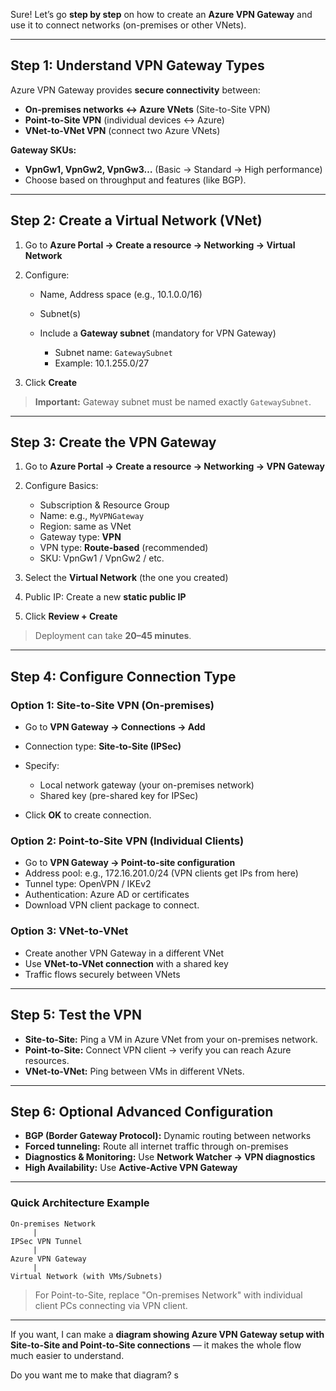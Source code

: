 Sure! Let’s go **step by step** on how to create an **Azure VPN Gateway** and use it to connect networks (on-premises or other VNets).

---

## **Step 1: Understand VPN Gateway Types**

Azure VPN Gateway provides **secure connectivity** between:

* **On-premises networks ↔ Azure VNets** (Site-to-Site VPN)
* **Point-to-Site VPN** (individual devices ↔ Azure)
* **VNet-to-VNet VPN** (connect two Azure VNets)

**Gateway SKUs:**

* **VpnGw1, VpnGw2, VpnGw3…** (Basic → Standard → High performance)
* Choose based on throughput and features (like BGP).

---

## **Step 2: Create a Virtual Network (VNet)**

1. Go to **Azure Portal → Create a resource → Networking → Virtual Network**
2. Configure:

   * Name, Address space (e.g., 10.1.0.0/16)
   * Subnet(s)
   * Include a **Gateway subnet** (mandatory for VPN Gateway)

     * Subnet name: `GatewaySubnet`
     * Example: 10.1.255.0/27
3. Click **Create**

> **Important:** Gateway subnet must be named exactly `GatewaySubnet`.

---

## **Step 3: Create the VPN Gateway**

1. Go to **Azure Portal → Create a resource → Networking → VPN Gateway**
2. Configure Basics:

   * Subscription & Resource Group
   * Name: e.g., `MyVPNGateway`
   * Region: same as VNet
   * Gateway type: **VPN**
   * VPN type: **Route-based** (recommended)
   * SKU: VpnGw1 / VpnGw2 / etc.
3. Select the **Virtual Network** (the one you created)
4. Public IP: Create a new **static public IP**
5. Click **Review + Create**

> Deployment can take **20–45 minutes**.

---

## **Step 4: Configure Connection Type**

### **Option 1: Site-to-Site VPN (On-premises)**

* Go to **VPN Gateway → Connections → Add**
* Connection type: **Site-to-Site (IPSec)**
* Specify:

  * Local network gateway (your on-premises network)
  * Shared key (pre-shared key for IPSec)
* Click **OK** to create connection.

### **Option 2: Point-to-Site VPN (Individual Clients)**

* Go to **VPN Gateway → Point-to-site configuration**
* Address pool: e.g., 172.16.201.0/24 (VPN clients get IPs from here)
* Tunnel type: OpenVPN / IKEv2
* Authentication: Azure AD or certificates
* Download VPN client package to connect.

### **Option 3: VNet-to-VNet**

* Create another VPN Gateway in a different VNet
* Use **VNet-to-VNet connection** with a shared key
* Traffic flows securely between VNets

---

## **Step 5: Test the VPN**

* **Site-to-Site:** Ping a VM in Azure VNet from your on-premises network.
* **Point-to-Site:** Connect VPN client → verify you can reach Azure resources.
* **VNet-to-VNet:** Ping between VMs in different VNets.

---

## **Step 6: Optional Advanced Configuration**

* **BGP (Border Gateway Protocol):** Dynamic routing between networks
* **Forced tunneling:** Route all internet traffic through on-premises
* **Diagnostics & Monitoring:** Use **Network Watcher → VPN diagnostics**
* **High Availability:** Use **Active-Active VPN Gateway**

---

### **Quick Architecture Example**

```
On-premises Network
     |
IPSec VPN Tunnel
     |
Azure VPN Gateway
     |
Virtual Network (with VMs/Subnets)
```

> For Point-to-Site, replace "On-premises Network" with individual client PCs connecting via VPN client.

---

If you want, I can make a **diagram showing Azure VPN Gateway setup with Site-to-Site and Point-to-Site connections** — it makes the whole flow much easier to understand.

Do you want me to make that diagram?
s